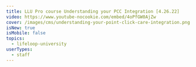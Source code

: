 ```yaml
---
title: LLU Pro course Understanding your PCC Integration [4.26.22]
video: https://www.youtube-nocookie.com/embed/4oPfGW0AjZw
cover: /images/cms/understanding-your-point-click-care-integration.png
isNew: true
isMobile: false
topics:
  - lifeloop-university
userTypes:
  - staff
---
```

